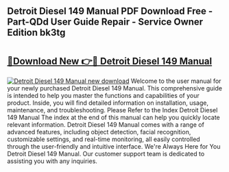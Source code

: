 ## Detroit Diesel 149 Manual PDF Download Free - Part-QDd User Guide Repair - Service Owner Edition bk3tg

# <h2><a href="http://bc81963.oget.top/?id=Detroit+Diesel+149+Manual">🔗Download New 👉🔴 Detroit Diesel 149 Manual</a></h2>

[![Detroit Diesel 149 Manual new download](https://i.imgur.com/5g1atiW.png)](http://bc81963.oget.top/?id=Detroit+Diesel+149+Manual)
Welcome to the user manual for your newly purchased Detroit Diesel 149 Manual. This comprehensive guide is intended to help you master the functions and capabilities of your product. Inside, you will find detailed information on installation, usage, maintenance, and troubleshooting. Please Refer to the Index Detroit Diesel 149 Manual The index at the end of this manual can help you quickly locate relevant information. Detroit Diesel 149 Manual comes with a range of advanced features, including object detection, facial recognition, customizable settings, and real-time monitoring, all easily controlled through the user-friendly and intuitive interface. We're Always Here for You Detroit Diesel 149 Manual. Our customer support team is dedicated to assisting you with any inquiries.
